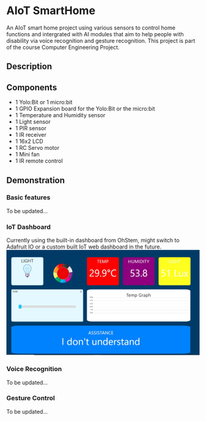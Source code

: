 # AIoT SmartHome
An AIoT smart home project using various sensors to control home functions and intergrated with AI modules that aim to help people with disability via voice recognition and gesture recognition. This project is part of the course Computer Engineering Project.

## Description

## Components
- 1 Yolo:Bit or 1 micro:bit
- 1 GPIO Expansion board for the Yolo:Bit or the micro:bit
- 1 Temperature and Humidity sensor
- 1 Light sensor
- 1 PIR sensor
- 1 IR receiver
- 1 16x2 LCD
- 1 RC Servo motor
- 1 Mini fan
- 1 IR remote control

## Demonstration
### Basic features
To be updated...
### IoT Dashboard
Currently using the built-in dashboard from OhStem, might switch to Adafruit IO or a custom built IoT web dashboard in the future.
![iot_dashboard](/img/iot_dashboard.jpg)
### Voice Recognition
To be updated...
### Gesture Control
To be updated...
